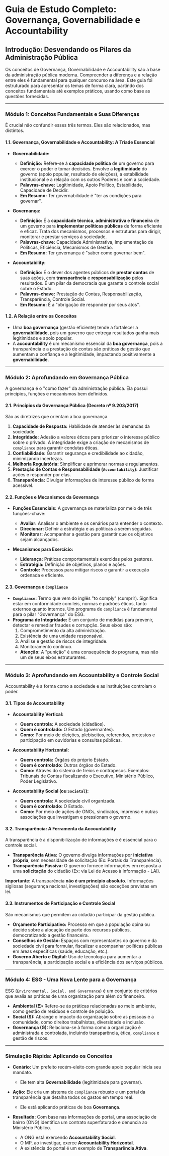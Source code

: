# Guia de Estudo Completo: Governança, Governabilidade e Accountability

## Introdução: Desvendando os Pilares da Administração Pública

Os conceitos de Governança, Governabilidade e Accountability são a base da administração pública moderna. Compreender a diferença e a relação entre eles é fundamental para qualquer concurso na área. Este guia foi estruturado para apresentar os temas de forma clara, partindo dos conceitos fundamentais até exemplos práticos, usando como base as questões fornecidas.

---

### **Módulo 1: Conceitos Fundamentais e Suas Diferenças**

É crucial não confundir esses três termos. Eles são relacionados, mas distintos.

#### **1.1. Governança, Governabilidade e Accountability: A Tríade Essencial**

* **Governabilidade:**
    * **Definição:** Refere-se à **capacidade política** de um governo para exercer o poder e tomar decisões. Envolve a **legitimidade** do governo (apoio popular, resultado de eleições), a estabilidade institucional e a relação com os outros Poderes e com a sociedade.
    * **Palavras-chave:** Legitimidade, Apoio Político, Estabilidade, Capacidade de Decidir.
    * **Em Resumo:** Ter governabilidade é "ter as condições para governar".

* **Governança:**
    * **Definição:** É a **capacidade técnica, administrativa e financeira** de um governo para **implementar políticas públicas** de forma eficiente e eficaz. Trata dos mecanismos, processos e estruturas para dirigir, monitorar e prestar serviços à sociedade.
    * **Palavras-chave:** Capacidade Administrativa, Implementação de Políticas, Eficiência, Mecanismos de Gestão.
    * **Em Resumo:** Ter governança é "saber como governar bem".

* **Accountability:**
    * **Definição:** É o dever dos agentes públicos de **prestar contas** de suas ações, com **transparência** e **responsabilização** pelos resultados. É um pilar da democracia que garante o controle social sobre o Estado.
    * **Palavras-chave:** Prestação de Contas, Responsabilização, Transparência, Controle Social.
    * **Em Resumo:** É a "obrigação de responder por seus atos".

#### **1.2. A Relação entre os Conceitos**

* Uma **boa governança** (gestão eficiente) tende a fortalecer a **governabilidade**, pois um governo que entrega resultados ganha mais legitimidade e apoio popular.
* A **accountability** é um mecanismo essencial da **boa governança**, pois a transparência e a prestação de contas são práticas de gestão que aumentam a confiança e a legitimidade, impactando positivamente a **governabilidade**.

---

### **Módulo 2: Aprofundando em Governança Pública**

A governança é o "como fazer" da administração pública. Ela possui princípios, funções e mecanismos bem definidos.

#### **2.1. Princípios da Governança Pública (Decreto nº 9.203/2017)**

São as diretrizes que orientam a boa governança.

1.  **Capacidade de Resposta:** Habilidade de atender às demandas da sociedade.
2.  **Integridade:** Adesão a valores éticos para priorizar o interesse público sobre o privado. A integridade exige a criação de mecanismos de `compliance` para garantir condutas éticas.
3.  **Confiabilidade:** Garantir segurança e credibilidade ao cidadão, minimizando incertezas.
4.  **Melhoria Regulatória:** Simplificar e aprimorar normas e regulamentos.
5.  **Prestação de Contas e Responsabilidade (`Accountability`):** Justificar ações e responder por elas.
6.  **Transparência:** Divulgar informações de interesse público de forma acessível.

#### **2.2. Funções e Mecanismos da Governança**

* **Funções Essenciais:** A governança se materializa por meio de três funções-chave:
    * **Avaliar:** Analisar o ambiente e os cenários para entender o contexto.
    * **Direcionar:** Definir a estratégia e as políticas a serem seguidas.
    * **Monitorar:** Acompanhar a gestão para garantir que os objetivos sejam alcançados.

* **Mecanismos para Exercício:**
    * **Liderança:** Práticas comportamentais exercidas pelos gestores.
    * **Estratégia:** Definição de objetivos, planos e ações.
    * **Controle:** Processos para mitigar riscos e garantir a execução ordenada e eficiente.

#### **2.3. Governança e `Compliance`**

* **`Compliance`:** Termo que vem do inglês "to comply" (cumprir). Significa estar em conformidade com leis, normas e padrões éticos, tanto externos quanto internos. Um programa de `compliance` é fundamental para o pilar "Governança" do ESG.
* **Programa de Integridade:** É um conjunto de medidas para prevenir, detectar e remediar fraudes e corrupção. Seus eixos são:
    1.  Comprometimento da alta administração.
    2.  Existência de uma unidade responsável.
    3.  Análise e gestão de riscos de integridade.
    4.  Monitoramento contínuo.
    * **Atenção:** A "punição" é uma consequência do programa, mas não um de seus eixos estruturantes.

---

### **Módulo 3: Aprofundando em Accountability e Controle Social**

Accountability é a forma como a sociedade e as instituições controlam o poder.

#### **3.1. Tipos de Accountability**

* **Accountability Vertical:**
    * **Quem controla:** A sociedade (cidadãos).
    * **Quem é controlado:** O Estado (governantes).
    * **Como:** Por meio de eleições, plebiscitos, referendos, protestos e participação em ouvidorias e consultas públicas.

* **Accountability Horizontal:**
    * **Quem controla:** Órgãos do próprio Estado.
    * **Quem é controlado:** Outros órgãos do Estado.
    * **Como:** Através do sistema de freios e contrapesos. Exemplos: Tribunais de Contas fiscalizando o Executivo, Ministério Público, Poder Legislativo.

* **Accountability Social (ou `Societal`):**
    * **Quem controla:** A sociedade civil organizada.
    * **Quem é controlado:** O Estado.
    * **Como:** Por meio de ações de ONGs, sindicatos, imprensa e outras associações que investigam e pressionam o governo.

#### **3.2. Transparência: A Ferramenta da Accountability**

A transparência é a disponibilização de informações e é essencial para o controle social.

* **Transparência Ativa:** O governo divulga informações por **iniciativa própria**, sem necessidade de solicitação (Ex: Portais da Transparência).
* **Transparência Passiva:** O governo fornece informações em resposta a uma **solicitação** do cidadão (Ex: via Lei de Acesso à Informação - LAI).

**Importante:** A transparência **não é um princípio absoluto**. Informações sigilosas (segurança nacional, investigações) são exceções previstas em lei.

#### **3.3. Instrumentos de Participação e Controle Social**

São mecanismos que permitem ao cidadão participar da gestão pública.

* **Orçamento Participativo:** Processo em que a população opina ou decide sobre a alocação de parte dos recursos públicos, democratizando a gestão financeira.
* **Conselhos de Gestão:** Espaços com representantes do governo e da sociedade civil para formular, fiscalizar e acompanhar políticas públicas em áreas específicas (saúde, educação, etc.).
* **Governo Aberto e Digital:** Uso de tecnologia para aumentar a transparência, a participação social e a eficiência dos serviços públicos.

---

### **Módulo 4: ESG - Uma Nova Lente para a Governança**

ESG (`Environmental, Social, and Governance`) é um conjunto de critérios que avalia as práticas de uma organização para além do financeiro.

* **Ambiental (E):** Refere-se às práticas relacionadas ao meio ambiente, como gestão de resíduos e controle de poluição.
* **Social (S):** Abrange o impacto da organização sobre as pessoas e a comunidade, como direitos trabalhistas, diversidade e inclusão.
* **Governança (G):** Relaciona-se à forma como a organização é administrada e controlada, incluindo transparência, ética, `compliance` e gestão de riscos.

---

### **Simulação Rápida: Aplicando os Conceitos**

* **Cenário:** Um prefeito recém-eleito com grande apoio popular inicia seu mandato.
    * Ele tem alta **Governabilidade** (legitimidade para governar).

* **Ação:** Ele cria um sistema de `compliance` robusto e um portal da transparência que detalha todos os gastos em tempo real.
    * Ele está aplicando práticas de boa **Governança**.

* **Resultado:** Com base nas informações do portal, uma associação de bairro (ONG) identifica um contrato superfaturado e denuncia ao Ministério Público.
    * A ONG está exercendo **Accountability Social**.
    * O MP, ao investigar, exerce **Accountability Horizontal**.
    * A existência do portal é um exemplo de **Transparência Ativa**.